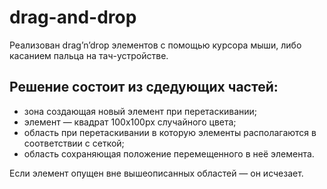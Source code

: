 # drag-and-drop

Реализован drag’n’drop элементов с помощью курсора мыши, либо касанием пальца на тач-устройстве.

## Решение состоит из сдедующих частей:
* зона создающая новый элемент при перетаскивании;
* элемент — квадрат 100х100px случайного цвета;
* область при перетаскивании в которую элементы располагаются в соответствии с сеткой;
* область сохраняющая положение перемещенного в неё элемента.

Если элемент опущен вне вышеописанных областей — он исчезает.
